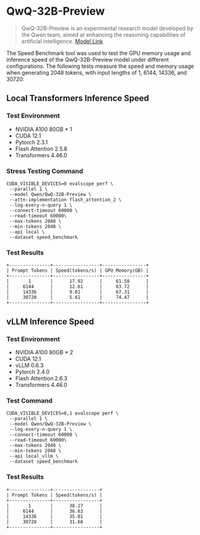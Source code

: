 # QwQ-32B-Preview

> QwQ-32B-Preview is an experimental research model developed by the Qwen team, aimed at enhancing the reasoning capabilities of artificial intelligence. [Model Link](https://modelscope.cn/models/Qwen/QwQ-32B-Preview/summary)

The Speed Benchmark tool was used to test the GPU memory usage and inference speed of the QwQ-32B-Preview model under different configurations. The following tests measure the speed and memory usage when generating 2048 tokens, with input lengths of 1, 6144, 14336, and 30720:

## Local Transformers Inference Speed

### Test Environment

- NVIDIA A100 80GB * 1
- CUDA 12.1
- Pytorch 2.3.1
- Flash Attention 2.5.8
- Transformers 4.46.0
  
### Stress Testing Command
```shell
CUDA_VISIBLE_DEVICES=0 evalscope perf \
 --parallel 1 \
 --model Qwen/QwQ-32B-Preview \
 --attn-implementation flash_attention_2 \
 --log-every-n-query 1 \
 --connect-timeout 60000 \
 --read-timeout 60000\
 --max-tokens 2048 \
 --min-tokens 2048 \
 --api local \
 --dataset speed_benchmark
```

### Test Results
```text
+---------------+-----------------+----------------+
| Prompt Tokens | Speed(tokens/s) | GPU Memory(GB) |
+---------------+-----------------+----------------+
|       1       |      17.92      |     61.58      |
|     6144      |      12.61      |     63.72      |
|     14336     |      9.01       |     67.31      |
|     30720     |      5.61       |     74.47      |
+---------------+-----------------+----------------+
```

## vLLM Inference Speed

### Test Environment
- NVIDIA A100 80GB * 2
- CUDA 12.1
- vLLM 0.6.3
- Pytorch 2.4.0
- Flash Attention 2.6.3
- Transformers 4.46.0

### Test Command
```shell
CUDA_VISIBLE_DEVICES=0,1 evalscope perf \
 --parallel 1 \
 --model Qwen/QwQ-32B-Preview \
 --log-every-n-query 1 \
 --connect-timeout 60000 \
 --read-timeout 60000\
 --max-tokens 2048 \
 --min-tokens 2048 \
 --api local_vllm \
 --dataset speed_benchmark
```

### Test Results
```text
+---------------+-----------------+
| Prompt Tokens | Speed(tokens/s) |
+---------------+-----------------+
|       1       |      38.17      |
|     6144      |      36.63      |
|     14336     |      35.01      |
|     30720     |      31.68      |
+---------------+-----------------+
```